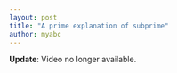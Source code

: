 ```yaml
---
layout: post
title: "A prime explanation of subprime"
author: myabc
---
```


 
**Update**: Video no longer available.